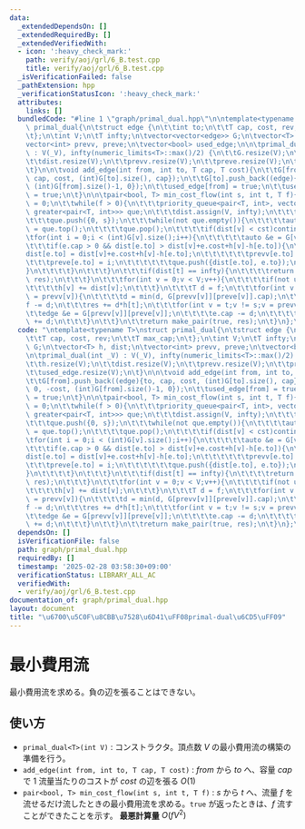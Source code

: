 ```yaml
---
data:
  _extendedDependsOn: []
  _extendedRequiredBy: []
  _extendedVerifiedWith:
  - icon: ':heavy_check_mark:'
    path: verify/aoj/grl/6_B.test.cpp
    title: verify/aoj/grl/6_B.test.cpp
  _isVerificationFailed: false
  _pathExtension: hpp
  _verificationStatusIcon: ':heavy_check_mark:'
  attributes:
    links: []
  bundledCode: "#line 1 \"graph/primal_dual.hpp\"\n\ntemplate<typename T>\nstruct\
    \ primal_dual{\n\tstruct edge {\n\t\tint to;\n\t\tT cap, cost, rev;\n\t\tT max_cap;\n\
    \t};\n\tint V;\n\tT infty;\n\tvector<vector<edge>> G;\n\tvector<T> h, dist;\n\t\
    vector<int> prevv, preve;\n\tvector<bool> used_edge;\n\n\tprimal_dual(int _V)\
    \ : V(_V), infty(numeric_limits<T>::max()/2) {\n\t\tG.resize(V);\n\t\th.resize(V);\n\
    \t\tdist.resize(V);\n\t\tprevv.resize(V);\n\t\tpreve.resize(V);\n\t\tused_edge.resize(V);\n\
    \t}\n\n\tvoid add_edge(int from, int to, T cap, T cost){\n\t\tG[from].push_back((edge){to,\
    \ cap, cost, (int)G[to].size(), cap});\n\t\tG[to].push_back((edge){from, 0, -cost,\
    \ (int)G[from].size()-1, 0});\n\t\tused_edge[from] = true;\n\t\tused_edge[to]\
    \ = true;\n\t}\n\n\tpair<bool, T> min_cost_flow(int s, int t, T f){\n\t\tT res\
    \ = 0;\n\t\twhile(f > 0){\n\t\t\tpriority_queue<pair<T, int>, vector<pair<T, int>>,\
    \ greater<pair<T, int>>> que;\n\t\t\tdist.assign(V, infty);\n\t\t\tdist[s] = 0;\n\
    \t\t\tque.push({0, s});\n\t\t\twhile(not que.empty()){\n\t\t\t\tauto [cst, v]\
    \ = que.top();\n\t\t\t\tque.pop();\n\t\t\t\tif(dist[v] < cst)continue;\n\t\t\t\
    \tfor(int i = 0;i < (int)G[v].size();i++){\n\t\t\t\t\tauto &e = G[v][i];\n\t\t\
    \t\t\tif(e.cap > 0 && dist[e.to] > dist[v]+e.cost+h[v]-h[e.to]){\n\t\t\t\t\t\t\
    dist[e.to] = dist[v]+e.cost+h[v]-h[e.to];\n\t\t\t\t\t\tprevv[e.to] = v;\n\t\t\t\
    \t\t\tpreve[e.to] = i;\n\t\t\t\t\t\tque.push({dist[e.to], e.to});\n\t\t\t\t\t\
    }\n\t\t\t\t}\n\t\t\t}\n\t\t\tif(dist[t] == infty){\n\t\t\t\treturn make_pair(false,\
    \ res);\n\t\t\t}\n\t\t\tfor(int v = 0;v < V;v++){\n\t\t\t\tif(not used_edge[v])continue;\n\
    \t\t\t\th[v] += dist[v];\n\t\t\t}\n\t\t\tT d = f;\n\t\t\tfor(int v = t;v != s;v\
    \ = prevv[v]){\n\t\t\t\td = min(d, G[prevv[v]][preve[v]].cap);\n\t\t\t}\n\t\t\t\
    f -= d;\n\t\t\tres += d*h[t];\n\t\t\tfor(int v = t;v != s;v = prevv[v]){\n\t\t\
    \t\tedge &e = G[prevv[v]][preve[v]];\n\t\t\t\te.cap -= d;\n\t\t\t\tG[v][e.rev].cap\
    \ += d;\n\t\t\t}\n\t\t}\n\t\treturn make_pair(true, res);\n\t}\n};\n"
  code: "\ntemplate<typename T>\nstruct primal_dual{\n\tstruct edge {\n\t\tint to;\n\
    \t\tT cap, cost, rev;\n\t\tT max_cap;\n\t};\n\tint V;\n\tT infty;\n\tvector<vector<edge>>\
    \ G;\n\tvector<T> h, dist;\n\tvector<int> prevv, preve;\n\tvector<bool> used_edge;\n\
    \n\tprimal_dual(int _V) : V(_V), infty(numeric_limits<T>::max()/2) {\n\t\tG.resize(V);\n\
    \t\th.resize(V);\n\t\tdist.resize(V);\n\t\tprevv.resize(V);\n\t\tpreve.resize(V);\n\
    \t\tused_edge.resize(V);\n\t}\n\n\tvoid add_edge(int from, int to, T cap, T cost){\n\
    \t\tG[from].push_back((edge){to, cap, cost, (int)G[to].size(), cap});\n\t\tG[to].push_back((edge){from,\
    \ 0, -cost, (int)G[from].size()-1, 0});\n\t\tused_edge[from] = true;\n\t\tused_edge[to]\
    \ = true;\n\t}\n\n\tpair<bool, T> min_cost_flow(int s, int t, T f){\n\t\tT res\
    \ = 0;\n\t\twhile(f > 0){\n\t\t\tpriority_queue<pair<T, int>, vector<pair<T, int>>,\
    \ greater<pair<T, int>>> que;\n\t\t\tdist.assign(V, infty);\n\t\t\tdist[s] = 0;\n\
    \t\t\tque.push({0, s});\n\t\t\twhile(not que.empty()){\n\t\t\t\tauto [cst, v]\
    \ = que.top();\n\t\t\t\tque.pop();\n\t\t\t\tif(dist[v] < cst)continue;\n\t\t\t\
    \tfor(int i = 0;i < (int)G[v].size();i++){\n\t\t\t\t\tauto &e = G[v][i];\n\t\t\
    \t\t\tif(e.cap > 0 && dist[e.to] > dist[v]+e.cost+h[v]-h[e.to]){\n\t\t\t\t\t\t\
    dist[e.to] = dist[v]+e.cost+h[v]-h[e.to];\n\t\t\t\t\t\tprevv[e.to] = v;\n\t\t\t\
    \t\t\tpreve[e.to] = i;\n\t\t\t\t\t\tque.push({dist[e.to], e.to});\n\t\t\t\t\t\
    }\n\t\t\t\t}\n\t\t\t}\n\t\t\tif(dist[t] == infty){\n\t\t\t\treturn make_pair(false,\
    \ res);\n\t\t\t}\n\t\t\tfor(int v = 0;v < V;v++){\n\t\t\t\tif(not used_edge[v])continue;\n\
    \t\t\t\th[v] += dist[v];\n\t\t\t}\n\t\t\tT d = f;\n\t\t\tfor(int v = t;v != s;v\
    \ = prevv[v]){\n\t\t\t\td = min(d, G[prevv[v]][preve[v]].cap);\n\t\t\t}\n\t\t\t\
    f -= d;\n\t\t\tres += d*h[t];\n\t\t\tfor(int v = t;v != s;v = prevv[v]){\n\t\t\
    \t\tedge &e = G[prevv[v]][preve[v]];\n\t\t\t\te.cap -= d;\n\t\t\t\tG[v][e.rev].cap\
    \ += d;\n\t\t\t}\n\t\t}\n\t\treturn make_pair(true, res);\n\t}\n};\n"
  dependsOn: []
  isVerificationFile: false
  path: graph/primal_dual.hpp
  requiredBy: []
  timestamp: '2025-02-28 03:58:30+09:00'
  verificationStatus: LIBRARY_ALL_AC
  verifiedWith:
  - verify/aoj/grl/6_B.test.cpp
documentation_of: graph/primal_dual.hpp
layout: document
title: "\u6700\u5C0F\u8CBB\u7528\u6D41\uFF08primal-dual\u6CD5\uFF09"
---
```


# 最小費用流

最小費用流を求める。負の辺を張ることはできない。

## 使い方

- ``primal_dual<T>(int V)`` : コンストラクタ。頂点数 $V$ の最小費用流の構築の準備を行う。
- ``add_edge(int from, int to, T cap, T cost)`` : $from$ から $to$ へ、容量 $cap$ で $1$ 流量当たりのコストが $cost$ の辺を張る $O(1)$
- ``pair<bool, T> min_cost_flow(int s, int t, T f)`` : $s$ から $t$ へ、流量 $f$ を流せるだけ流したときの最小費用流を求める。``true`` が返ったときは、$f$ 流すことができたことを示す。 **最悪計算量** $O(fV^2)$
